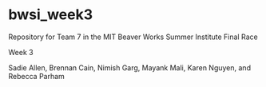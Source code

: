 # bwsi_week3
Repository for Team 7 in the MIT Beaver Works Summer Institute Final Race

Week 3

Sadie Allen, Brennan Cain, Nimish Garg, Mayank Mali, Karen Nguyen, and Rebecca Parham
